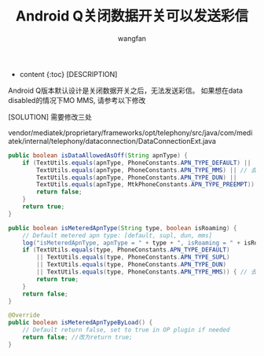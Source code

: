 ﻿---
layout: post
title:  Android Q关闭数据开关可以发送彩信
categories: Android
tags:   数据 彩信
author: wangfan
---

* content
{:toc}
[DESCRIPTION]
 
 Android Q版本默认设计是关闭数据开关之后，无法发送彩信。
如果想在data disabled的情况下MO MMS, 请参考以下修改
 
 
[SOLUTION]
 需要修改三处
 
vendor/mediatek/proprietary/frameworks/opt/telephony/src/java/com/mediatek/internal/telephony/dataconnection/DataConnectionExt.java

```java
public boolean isDataAllowedAsOff(String apnType) {
	if (TextUtils.equals(apnType, PhoneConstants.APN_TYPE_DEFAULT) ||
		TextUtils.equals(apnType, PhoneConstants.APN_TYPE_MMS) || // 去掉MMS这一行
		TextUtils.equals(apnType, PhoneConstants.APN_TYPE_DUN) ||
		TextUtils.equals(apnType, MtkPhoneConstants.APN_TYPE_PREEMPT)) {
		return false;
	}
	return true;
}
```


```java
public boolean isMeteredApnType(String type, boolean isRoaming) {
	// Default metered apn type: [default, supl, dun, mms]
	log("isMeteredApnType, apnType = " + type + ", isRoaming = " + isRoaming);
	if (TextUtils.equals(type, PhoneConstants.APN_TYPE_DEFAULT)
		|| TextUtils.equals(type, PhoneConstants.APN_TYPE_SUPL)
		|| TextUtils.equals(type, PhoneConstants.APN_TYPE_DUN)
		|| TextUtils.equals(type, PhoneConstants.APN_TYPE_MMS)) { // 去掉MMS这一行
		return true;
	}
	return false;
}
```

```java
@Override
public boolean isMeteredApnTypeByLoad() {
	// Default return false, set to true in OP plugin if needed
	return false; //改为return true;
}
```

